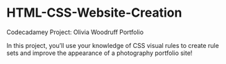 # HTML-CSS-Website-Creation
Codecadamey Project: Olivia Woodruff Portfolio

In this project, you’ll use your knowledge of CSS visual rules to create rule sets and improve the appearance of a photography portfolio site!
